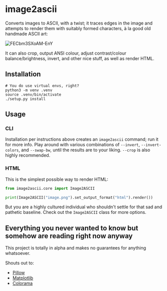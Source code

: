 # image2ascii

Converts images to ASCII, with a twist; it traces edges in the image and attempts to render them with suitably formed characters, à la good old handmade ASCII art:

![FECbm3SXoAM-EnY](https://user-images.githubusercontent.com/1786886/141609990-7e2c0471-2b13-45ff-bff8-c6fd2489c9fe.png)

It can also crop, output ANSI colour, adjust contrast/colour balance/brightness, invert, and other nice stuff, as well as render HTML.

## Installation

```shell
# You do use virtual envs, right?
python3 -m venv .venv
source .venv/bin/activate
./setup.py install
```

## Usage

### CLI

Installation per instructions above creates an `image2ascii` command; run it for more info. Play around with various combinations of `--invert`, `--invert-colors`, and `--swap-bw`, until the results are to your liking. `--crop` is also highly recommended.

### HTML

This is the simplest possible way to render HTML:

```python
from image2ascii.core import Image2ASCII

print(Image2ASCII("image.png").set_output_format("html").render())
```

But you are a highly cultured individual who shouldn't settle for that sad and pathetic baseline. Check out the `Image2ASCII` class for more options.

## Everything you never wanted to know but somehow are reading right now anyway

This project is totally in alpha and makes no guarantees for anything whatsoever.

Shouts out to:
* [Pillow](https://python-pillow.org/)
* [Matplotlib](https://matplotlib.org/)
* [Colorama](https://github.com/tartley/colorama)

